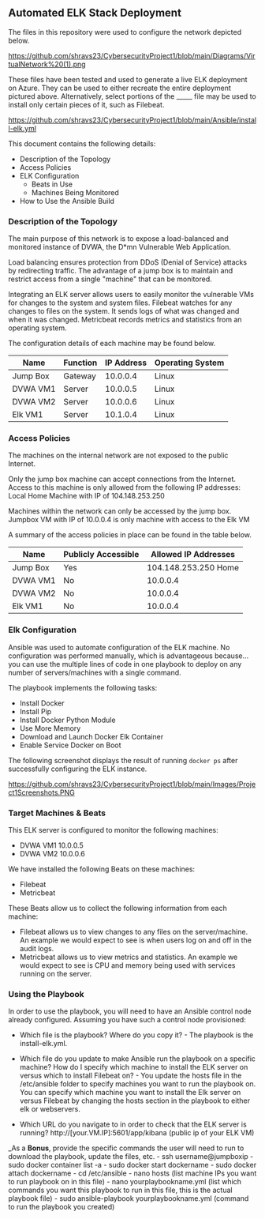 ## Automated ELK Stack Deployment

The files in this repository were used to configure the network depicted below.

https://github.com/shravs23/CybersecurityProject1/blob/main/Diagrams/VirtualNetwork%20(1).png

These files have been tested and used to generate a live ELK deployment on Azure. They can be used to either recreate the entire deployment pictured above. Alternatively, select portions of the _____ file may be used to install only certain pieces of it, such as Filebeat.

  https://github.com/shravs23/CybersecurityProject1/blob/main/Ansible/install-elk.yml

This document contains the following details:
- Description of the Topology
- Access Policies
- ELK Configuration
  - Beats in Use
  - Machines Being Monitored
- How to Use the Ansible Build


### Description of the Topology

The main purpose of this network is to expose a load-balanced and monitored instance of DVWA, the D*mn Vulnerable Web Application.

Load balancing ensures protection from DDoS (Denial of Service) attacks by redirecting traffic. The advantage of a jump box is to maintain and restrict access from a 
single "machine" that can be monitored. 

Integrating an ELK server allows users to easily monitor the vulnerable VMs for changes to the system and system files.
 Filebeat watches for any changes to files on the system. It sends logs of what was changed and when it was changed. 
 Metricbeat records metrics and statistics from an operating system.

The configuration details of each machine may be found below.

| Name     | Function | IP Address | Operating System |
|----------|----------|------------|------------------|
| Jump Box | Gateway  | 10.0.0.4   | Linux            |
| DVWA VM1 | Server   | 10.0.0.5   | Linux            |
| DVWA VM2 | Server   | 10.0.0.6   | Linux            |
| Elk VM1  | Server   | 10.1.0.4   | Linux            |

### Access Policies

The machines on the internal network are not exposed to the public Internet. 

Only the jump box machine can accept connections from the Internet. Access to this machine is only allowed from the following IP addresses:
  Local Home Machine with IP of 104.148.253.250

Machines within the network can only be accessed by the jump box.
  Jumpbox VM with IP of 10.0.0.4 is only machine with access to the Elk VM 

A summary of the access policies in place can be found in the table below.

| Name     | Publicly Accessible | Allowed IP Addresses |
|----------|---------------------|----------------------|
| Jump Box | Yes                 | 104.148.253.250 Home |
| DVWA VM1 | No                  | 10.0.0.4             |
| DVWA VM2 | No                  | 10.0.0.4             |
| Elk VM1  | No                  | 10.0.0.4             |

### Elk Configuration

Ansible was used to automate configuration of the ELK machine. No configuration was performed manually, which is advantageous because...
  you can use the multiple lines of code in one playbook to deploy on any number of servers/machines with a single command. 

The playbook implements the following tasks:
- Install Docker
- Install Pip
- Install Docker Python Module
- Use More Memory
- Download and Launch Docker Elk Container
- Enable Service Docker on Boot

The following screenshot displays the result of running `docker ps` after successfully configuring the ELK instance.

https://github.com/shravs23/CybersecurityProject1/blob/main/Images/Project1Screenshots.PNG

### Target Machines & Beats
This ELK server is configured to monitor the following machines:
- DVWA VM1 10.0.0.5
- DVWA VM2 10.0.0.6

We have installed the following Beats on these machines:
- Filebeat
- Metricbeat

These Beats allow us to collect the following information from each machine:
- Filebeat allows us to view changes to any files on the server/machine. An example we would expect to see is when users log on and off in the audit logs. 
- Metricbeat allows us to view metrics and statistics. An example we would expect to see is CPU and memory being used with services running on the server. 

### Using the Playbook
In order to use the playbook, you will need to have an Ansible control node already configured. Assuming you have such a control node provisioned: 

- Which file is the playbook? Where do you copy it? 
      - The playbook is the install-elk.yml. 
      
- Which file do you update to make Ansible run the playbook on a specific machine? How do I specify which machine to install the ELK server on versus which to install Filebeat on?
       - You update the hosts file in the /etc/ansible folder to specify machines you want to run the playbook on. You can specify which machine you want to install the Elk server on versus Filebeat by changing the hosts section in the playbook to either elk or webservers. 
       
- Which URL do you navigate to in order to check that the ELK server is running?
        http://[your.VM.IP]:5601/app/kibana (public ip of your ELK VM)

_As a **Bonus**, provide the specific commands the user will need to run to download the playbook, update the files, etc.
    - ssh username@jumpboxip
    - sudo docker container list -a
    - sudo docker start dockername
    - sudo docker attach dockername
    - cd /etc/ansible
    - nano hosts (list machine IPs you want to run playbook on in this file)
    - nano yourplaybookname.yml (list which commands you want this playbook to run in this file, this is the actual playbook file)
    - sudo ansible-playbook yourplaybookname.yml (command to run the playbook you created)
